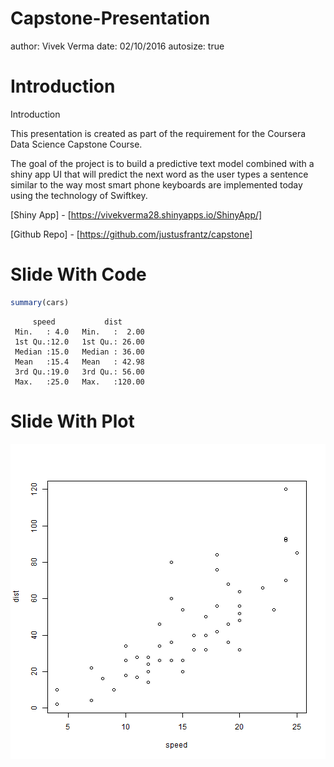 Capstone-Presentation
========================================================
author: Vivek Verma
date: 02/10/2016
autosize: true

Introduction
========================================================

Introduction

This presentation is created as part of the requirement for the Coursera Data Science Capstone Course.

The goal of the project is to build a predictive text model combined with a shiny app UI that will predict the next word as the user types a sentence similar to the way most smart phone keyboards are implemented today using the technology of Swiftkey.

[Shiny App] - [https://vivekverma28.shinyapps.io/ShinyApp/]

[Github Repo] - [https://github.com/justusfrantz/capstone]

Slide With Code
========================================================


```r
summary(cars)
```

```
     speed           dist       
 Min.   : 4.0   Min.   :  2.00  
 1st Qu.:12.0   1st Qu.: 26.00  
 Median :15.0   Median : 36.00  
 Mean   :15.4   Mean   : 42.98  
 3rd Qu.:19.0   3rd Qu.: 56.00  
 Max.   :25.0   Max.   :120.00  
```

Slide With Plot
========================================================

![plot of chunk unnamed-chunk-2](Capstone-Presentation-figure/unnamed-chunk-2-1.png)
